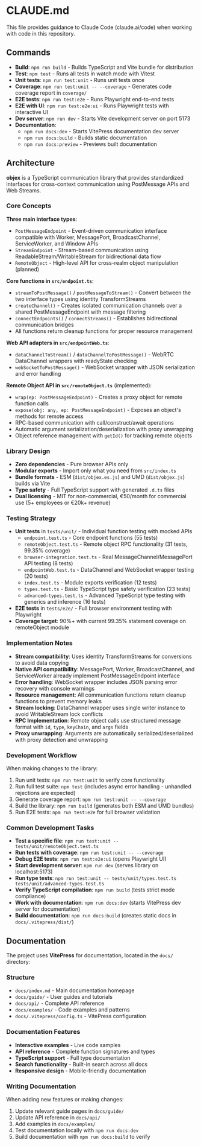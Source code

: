 # CLAUDE.md

This file provides guidance to Claude Code (claude.ai/code) when working with code in this repository.

## Commands

- **Build**: `npm run build` - Builds TypeScript and Vite bundle for distribution
- **Test**: `npm test` - Runs all tests in watch mode with Vitest  
- **Unit tests**: `npm run test:unit` - Runs unit tests once
- **Coverage**: `npm run test:unit -- --coverage` - Generates code coverage report in `coverage/`
- **E2E tests**: `npm run test:e2e` - Runs Playwright end-to-end tests
- **E2E with UI**: `npm run test:e2e:ui` - Runs Playwright tests with interactive UI
- **Dev server**: `npm run dev` - Starts Vite development server on port 5173
- **Documentation**: 
  - `npm run docs:dev` - Starts VitePress documentation dev server
  - `npm run docs:build` - Builds static documentation
  - `npm run docs:preview` - Previews built documentation

## Architecture

**objex** is a TypeScript communication library that provides standardized interfaces for cross-context communication using PostMessage APIs and Web Streams.

### Core Concepts

**Three main interface types**:
- `PostMessageEndpoint` - Event-driven communication interface compatible with Worker, MessagePort, BroadcastChannel, ServiceWorker, and Window APIs
- `StreamEndpoint` - Stream-based communication using ReadableStream/WritableStream for bidirectional data flow
- `RemoteObject` - High-level API for cross-realm object manipulation (planned)

**Core functions in `src/endpoint.ts`**:
- `streamToPostMessage()` / `postMessageToStream()` - Convert between the two interface types using identity TransformStreams
- `createChannel()` - Creates isolated communication channels over a shared PostMessageEndpoint with message filtering
- `connectEndpoints()` / `connectStreams()` - Establishes bidirectional communication bridges
- All functions return cleanup functions for proper resource management

**Web API adapters in `src/endpointWeb.ts`**:
- `dataChannelToStream()` / `dataChannelToPostMessage()` - WebRTC DataChannel wrappers with readyState checking
- `webSocketToPostMessage()` - WebSocket wrapper with JSON serialization and error handling

**Remote Object API in `src/remoteObject.ts`** (implemented):
- `wrap(ep: PostMessageEndpoint)` - Creates a proxy object for remote function calls
- `expose(obj: any, ep: PostMessageEndpoint)` - Exposes an object's methods for remote access
- RPC-based communication with call/construct/await operations
- Automatic argument serialization/deserialization with proxy unwrapping
- Object reference management with `getId()` for tracking remote objects

### Library Design

- **Zero dependencies** - Pure browser APIs only
- **Modular exports** - Import only what you need from `src/index.ts`
- **Bundle formats** - ESM (`dist/objex.es.js`) and UMD (`dist/objex.js`) builds via Vite
- **Type safety** - Full TypeScript support with generated `.d.ts` files
- **Dual licensing** - MIT for non-commercial, €50/month for commercial use (5+ employees or €20k+ revenue)

### Testing Strategy

- **Unit tests** in `tests/unit/` - Individual function testing with mocked APIs
  - `endpoint.test.ts` - Core endpoint functions (55 tests)
  - `remoteObject.test.ts` - Remote object RPC functionality (31 tests, 99.35% coverage)
  - `browser-integration.test.ts` - Real MessageChannel/MessagePort API testing (8 tests)
  - `endpointWeb.test.ts` - DataChannel and WebSocket wrapper testing (20 tests)
  - `index.test.ts` - Module exports verification (12 tests)
  - `types.test.ts` - Basic TypeScript type safety verification (23 tests)
  - `advanced-types.test.ts` - Advanced TypeScript type testing with generics and inference (16 tests)
- **E2E tests** in `tests/e2e/` - Full browser environment testing with Playwright
- **Coverage target**: 90%+ with current 99.35% statement coverage on remoteObject module

### Implementation Notes

- **Stream compatibility**: Uses identity TransformStreams for conversions to avoid data copying
- **Native API compatibility**: MessagePort, Worker, BroadcastChannel, and ServiceWorker already implement PostMessageEndpoint interface
- **Error handling**: WebSocket wrapper includes JSON parsing error recovery with console warnings
- **Resource management**: All communication functions return cleanup functions to prevent memory leaks
- **Stream locking**: DataChannel wrapper uses single writer instance to avoid WritableStream lock conflicts
- **RPC Implementation**: Remote object calls use structured message format with `id`, `type`, `keyChain`, and `args` fields
- **Proxy unwrapping**: Arguments are automatically serialized/deserialized with proxy detection and unwrapping

### Development Workflow

When making changes to the library:
1. Run unit tests: `npm run test:unit` to verify core functionality
2. Run full test suite: `npm test` (includes async error handling - unhandled rejections are expected)
3. Generate coverage report: `npm run test:unit -- --coverage`
4. Build the library: `npm run build` (generates both ESM and UMD bundles)
5. Run E2E tests: `npm run test:e2e` for full browser validation

### Common Development Tasks

- **Test a specific file**: `npm run test:unit -- tests/unit/remoteObject.test.ts`
- **Run tests with coverage**: `npm run test:unit -- --coverage`
- **Debug E2E tests**: `npm run test:e2e:ui` (opens Playwright UI)
- **Start development server**: `npm run dev` (serves library on localhost:5173)
- **Run type tests**: `npm run test:unit -- tests/unit/types.test.ts tests/unit/advanced-types.test.ts`
- **Verify TypeScript compilation**: `npm run build` (tests strict mode compliance)
- **Work with documentation**: `npm run docs:dev` (starts VitePress dev server for documentation)
- **Build documentation**: `npm run docs:build` (creates static docs in `docs/.vitepress/dist/`)

## Documentation

The project uses **VitePress** for documentation, located in the `docs/` directory:

### Structure
- `docs/index.md` - Main documentation homepage
- `docs/guide/` - User guides and tutorials
- `docs/api/` - Complete API reference
- `docs/examples/` - Code examples and patterns
- `docs/.vitepress/config.ts` - VitePress configuration

### Documentation Features
- **Interactive examples** - Live code samples
- **API reference** - Complete function signatures and types
- **TypeScript support** - Full type documentation
- **Search functionality** - Built-in search across all docs
- **Responsive design** - Mobile-friendly documentation

### Writing Documentation
When adding new features or making changes:
1. Update relevant guide pages in `docs/guide/`
2. Update API reference in `docs/api/`
3. Add examples in `docs/examples/`
4. Test documentation locally with `npm run docs:dev`
5. Build documentation with `npm run docs:build` to verify